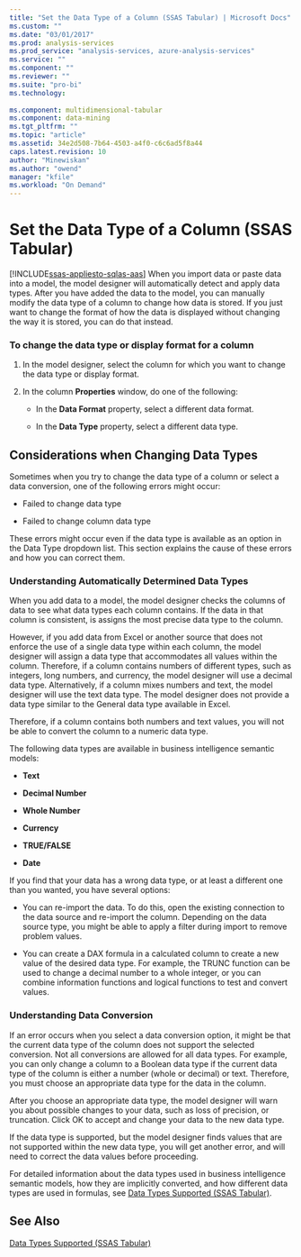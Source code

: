 ```yaml
---
title: "Set the Data Type of a Column (SSAS Tabular) | Microsoft Docs"
ms.custom: ""
ms.date: "03/01/2017"
ms.prod: analysis-services
ms.prod_service: "analysis-services, azure-analysis-services"
ms.service: ""
ms.component: ""
ms.reviewer: ""
ms.suite: "pro-bi"
ms.technology: 
  
ms.component: multidimensional-tabular
ms.component: data-mining
ms.tgt_pltfrm: ""
ms.topic: "article"
ms.assetid: 34e2d508-7b64-4503-a4f0-c6c6ad5f8a44
caps.latest.revision: 10
author: "Minewiskan"
ms.author: "owend"
manager: "kfile"
ms.workload: "On Demand"
---
```

# Set the Data Type of a Column (SSAS Tabular)
[!INCLUDE[ssas-appliesto-sqlas-aas](../../includes/ssas-appliesto-sqlas-aas.md)]
  When you import data or paste data into a model, the model designer will automatically detect and apply data types. After you have added the data to the model, you can manually modify the data type of a column to change how data is stored. If you just want to change the format of how the data is displayed without changing the way it is stored, you can do that instead.  
  
### To change the data type or display format for a column  
  
1.  In the model designer, select the column for which you want to change the data type or display format.  
  
2.  In the column **Properties** window, do one of the following:  
  
    -   In the **Data Format** property, select a different data format.  
  
    -   In the **Data Type** property, select a different data type.  
  
## Considerations when Changing Data Types  
 Sometimes when you try to change the data type of a column or select a data conversion, one of the following errors might occur:  
  
-   Failed to change data type  
  
-   Failed to change column data type  
  
 These errors might occur even if the data type is available as an option in the Data Type dropdown list. This section explains the cause of these errors and how you can correct them.  
  
### Understanding Automatically Determined Data Types  
 When you add data to a model, the model designer checks the columns of data to see what data types each column contains. If the data in that column is consistent, is assigns the most precise data type to the column.  
  
 However, if you add data from Excel or another source that does not enforce the use of a single data type within each column, the model designer will assign a data type that accommodates all values within the column. Therefore, if a column contains numbers of different types, such as integers, long numbers, and currency, the model designer will use a decimal data type. Alternatively, if a column mixes numbers and text, the model designer will use the text data type. The model designer does not provide a data type similar to the General data type available in Excel.  
  
 Therefore, if a column contains both numbers and text values, you will not be able to convert the column to a numeric data type.  
  
 The following data types are available in business intelligence semantic models:  
  
-   **Text**  
  
-   **Decimal Number**  
  
-   **Whole Number**  
  
-   **Currency**  
  
-   **TRUE/FALSE**  
  
-   **Date**  
  
 If you find that your data has a wrong data type, or at least a different one than you wanted, you have several options:  
  
-   You can re-import the data. To do this, open the existing connection to the data source and re-import the column. Depending on the data source type, you might be able to apply a filter during import to remove problem values.  
  
-   You can create a DAX formula in a calculated column to create a new value of the desired data type. For example, the TRUNC function can be used to change a decimal number to a whole integer, or you can combine information functions and logical functions to test and convert values.  
  
### Understanding Data Conversion  
 If an error occurs when you select a data conversion option, it might be that the current data type of the column does not support the selected conversion. Not all conversions are allowed for all data types. For example, you can only change a column to a Boolean data type if the current data type of the column is either a number (whole or decimal) or text. Therefore, you must choose an appropriate data type for the data in the column.  
  
 After you choose an appropriate data type, the model designer will warn you about possible changes to your data, such as loss of precision, or truncation. Click OK to accept and change your data to the new data type.  
  
 If the data type is supported, but the model designer finds values that are not supported within the new data type, you will get another error, and will need to correct the data values before proceeding.  
  
 For detailed information about the data types used in business intelligence semantic models, how they are implicitly converted, and how different data types are used in formulas, see [Data Types Supported &#40;SSAS Tabular&#41;](../../analysis-services/tabular-models/data-types-supported-ssas-tabular.md).  
  
## See Also  
 [Data Types Supported &#40;SSAS Tabular&#41;](../../analysis-services/tabular-models/data-types-supported-ssas-tabular.md)  
  
  
